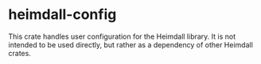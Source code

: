 # heimdall-config

This crate handles user configuration for the Heimdall library. It is not intended to be used directly, but rather as a dependency of other Heimdall crates.
